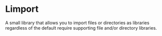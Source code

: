 # Limport
A small library that allows you to import files or directories as libraries regardless of the default require supporting file and/or directory libraries.
